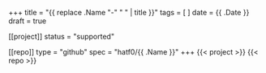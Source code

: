 +++
title = "{{ replace .Name "-" " " | title }}"
tags = [ ]
date = {{ .Date }}
draft = true

[[project]]
status = "supported"

[[repo]]
type = "github"
spec = "hatf0/{{ .Name }}"
+++
{{< project >}}
{{< repo >}}
